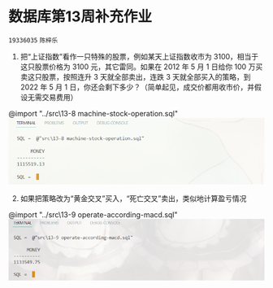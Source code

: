 # 数据库第13周补充作业
`19336035` `陈梓乐`
1. 把“上证指数”看作一只特殊的股票，例如某天上证指数收市为 3100，相当于这只股票价格为 3100 元，其它雷同。如果在 2012 年 5 月 1 日给你 100 万买卖这只股票，按照连升 3 天就全部卖出，连跌 3 天就全部买入的策略，到 2022 年 5 月 1 日，你还会剩下多少？（简单起见，成交价都用收市价，并假设无需交易费用）

@import "../src\13-8 machine-stock-operation.sql"
![](../img/65.png)

2. 如果把策略改为“黄金交叉”买入，“死亡交叉”卖出，类似地计算盈亏情况

@import "../src\13-9 operate-according-macd.sql"
![](../img/66.png)